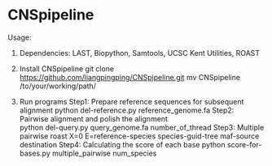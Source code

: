 # CNSpipeline

Usage:

1. Dependencies:
   LAST, Biopython, Samtools, UCSC Kent Utilities, ROAST  
   
2. Install CNSpipeline
   git clone https://github.com/liangpingping/CNSpipeline.git
   mv CNSpipeline /to/your/working/path/
   
3. Run programs
     Step1: Prepare reference sequences for subsequent alignment
             python del-reference.py reference_genome.fa
	 Step2:	Pairwise alignment and polish the alignment	 
             python del-query.py query_genome.fa number_of_thread
	 Step3: Multiple pairwise
             roast X=0 	E=reference-species species-guid-tree maf-source destination 
	 Step4: Calculating the score of each base
	         python score-for-bases.py multiple_pairwise num_species
 
